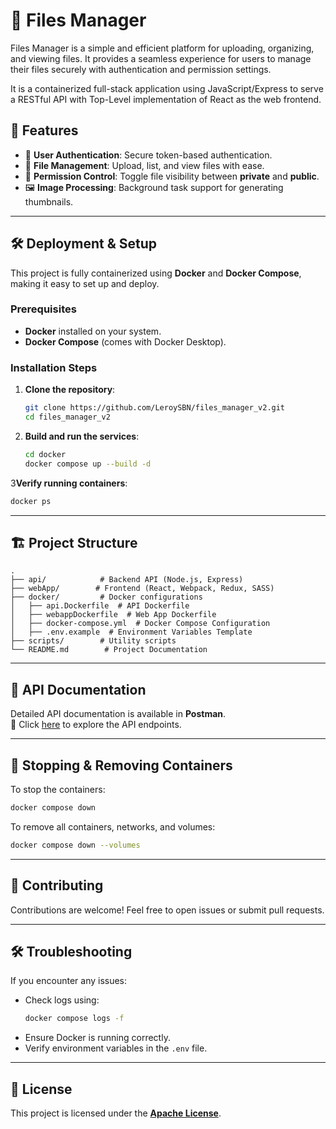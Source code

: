 # 📂 Files Manager

Files Manager is a simple and efficient platform for uploading, organizing, and viewing files. It provides a seamless experience for users to manage their files securely with authentication and permission settings.

It is a containerized full-stack application using JavaScript/Express to serve a RESTful API with Top-Level implementation of React as the web frontend.

## 🚀 Features

- 🔐 **User Authentication**: Secure token-based authentication.
- 📁 **File Management**: Upload, list, and view files with ease.
- 🔄 **Permission Control**: Toggle file visibility between **private** and **public**.
- 🖼️ **Image Processing**: Background task support for generating thumbnails.

---

## 🛠️ Deployment & Setup

This project is fully containerized using **Docker** and **Docker Compose**, making it easy to set up and deploy.

### **Prerequisites**
- **Docker** installed on your system.
- **Docker Compose** (comes with Docker Desktop).

### **Installation Steps**
1. **Clone the repository**:
   ```sh
   git clone https://github.com/LeroySBN/files_manager_v2.git
   cd files_manager_v2
   ```
2. **Build and run the services**:
   ```sh
   cd docker
   docker compose up --build -d
   ```
3**Verify running containers**:
   ```sh
   docker ps
   ```

---

## 🏗️ Project Structure

```
.
├── api/            # Backend API (Node.js, Express)
├── webApp/        # Frontend (React, Webpack, Redux, SASS)
├── docker/         # Docker configurations
│   ├── api.Dockerfile  # API Dockerfile
│   ├── webappDockerfile  # Web App Dockerfile
│   ├── docker-compose.yml  # Docker Compose Configuration
│   ├── .env.example  # Environment Variables Template
├── scripts/        # Utility scripts
└── README.md        # Project Documentation
```

---

## 📜 API Documentation

Detailed API documentation is available in **Postman**.  
🔗 Click [here](https://web.postman.co/workspace/b5c98977-165e-4a15-9cb5-2e7174b98542) to explore the API endpoints.

---

## 🔄 Stopping & Removing Containers

To stop the containers:
```sh
docker compose down
```

To remove all containers, networks, and volumes:
```sh
docker compose down --volumes
```

---

## 🤝 Contributing

Contributions are welcome! Feel free to open issues or submit pull requests.

---

## 🛠️ Troubleshooting

If you encounter any issues:
- Check logs using:
  ```sh
  docker compose logs -f
  ```
- Ensure Docker is running correctly.
- Verify environment variables in the `.env` file.

---

## 📜 License

This project is licensed under the [**Apache License**](./LICENSE).
